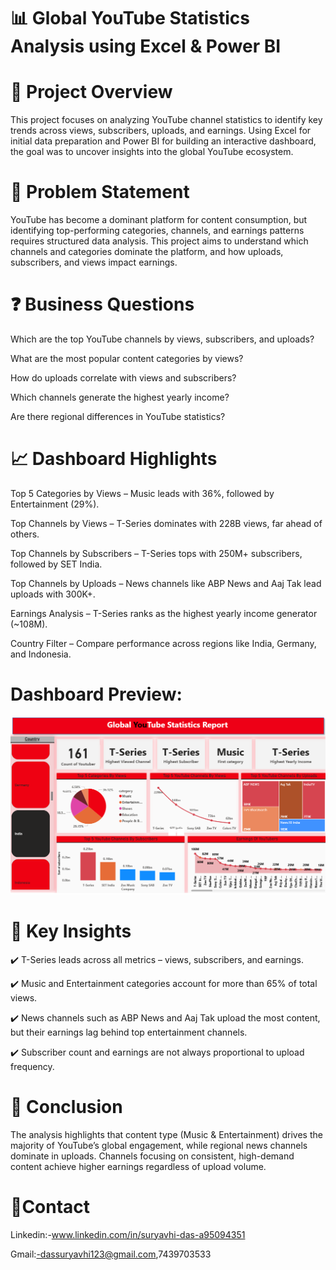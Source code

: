 # 📊 Global YouTube Statistics Analysis using Excel & Power BI

# 🔹 Project Overview

This project focuses on analyzing YouTube channel statistics to identify key trends across views, subscribers, uploads, and earnings. Using Excel for initial data preparation and Power BI for building an interactive dashboard, the goal was to uncover insights into the global YouTube ecosystem.

# 📝 Problem Statement

YouTube has become a dominant platform for content consumption, but identifying top-performing categories, channels, and earnings patterns requires structured data analysis. This project aims to understand which channels and categories dominate the platform, and how uploads, subscribers, and views impact earnings.

# ❓ Business Questions

Which are the top YouTube channels by views, subscribers, and uploads?

What are the most popular content categories by views?

How do uploads correlate with views and subscribers?

Which channels generate the highest yearly income?

Are there regional differences in YouTube statistics?

# 📈 Dashboard Highlights

Top 5 Categories by Views – Music leads with 36%, followed by Entertainment (29%).

Top Channels by Views – T-Series dominates with 228B views, far ahead of others.

Top Channels by Subscribers – T-Series tops with 250M+ subscribers, followed by SET India.

Top Channels by Uploads – News channels like ABP News and Aaj Tak lead uploads with 300K+.

Earnings Analysis – T-Series ranks as the highest yearly income generator (~108M).

Country Filter – Compare performance across regions like India, Germany, and Indonesia.

# Dashboard Preview:

![Image](https://github.com/suryavhi704/Youtube-Statistics-Data-Analysis-Using-Power-BI-and-Excel/blob/main/yt%20Stats%20Analysis.png?raw=true)

# 🔑 Key Insights

✔️ T-Series leads across all metrics – views, subscribers, and earnings.

✔️ Music and Entertainment categories account for more than 65% of total views.

✔️ News channels such as ABP News and Aaj Tak upload the most content, but their earnings lag behind top entertainment channels.

✔️ Subscriber count and earnings are not always proportional to upload frequency.

# 🏁 Conclusion

The analysis highlights that content type (Music & Entertainment) drives the majority of YouTube’s global engagement, while regional news channels dominate in uploads. Channels focusing on consistent, high-demand content achieve higher earnings regardless of upload volume.

# 🔹Contact
Linkedin:-www.linkedin.com/in/suryavhi-das-a95094351

Gmail:-dassuryavhi123@gmail.com,7439703533
